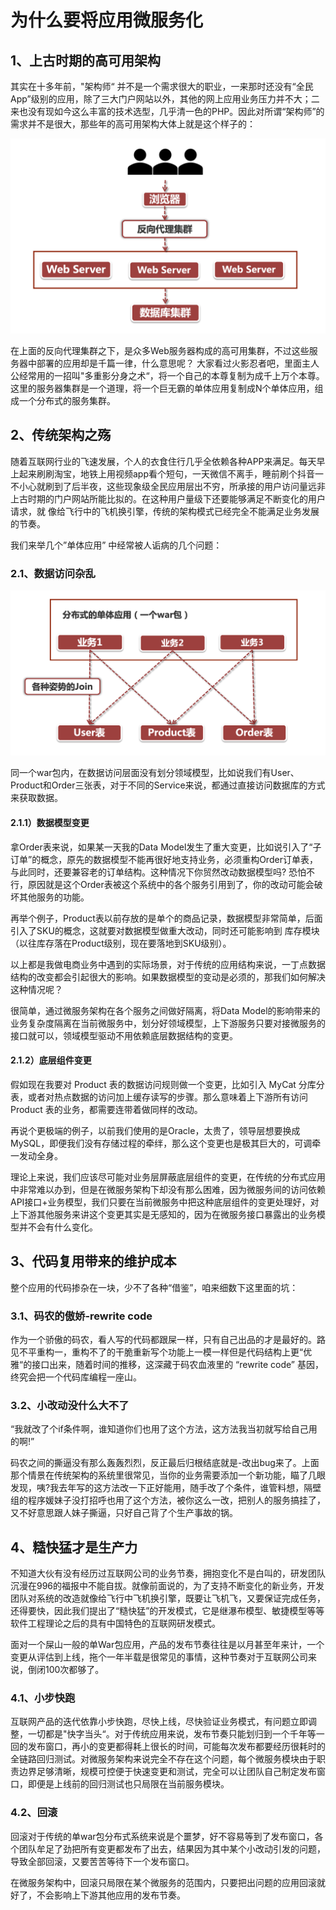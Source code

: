 # 为什么要将应用微服务化

## 1、上古时期的高可用架构

其实在十多年前，"架构师“ 并不是一个需求很大的职业，一来那时还没有“全民App”级别的应用，除了三大门户网站以外，其他的网上应用业务压力并不大；二来也没有现如今这么丰富的技术选型，几乎清一色的PHP。因此对所谓“架构师”的需求并不是很大，那些年的高可用架构大体上就是这个样子的：

![输入图片说明](../img/01.png)

在上面的反向代理集群之下，是众多Web服务器构成的高可用集群，不过这些服务器中部署的应用却是千篇一律，什么意思呢？ 大家看过火影忍者吧，里面主人公经常用的一招叫"多重影分身之术“，将一个自己的本尊复制为成千上万个本尊。这里的服务器集群是一个道理，将一个巨无霸的单体应用复制成N个单体应用，组成一个分布式的服务集群。

## 2、传统架构之殇

随着互联网行业的飞速发展，个人的衣食住行几乎全依赖各种APP来满足。每天早上起来刷刷淘宝，地铁上用视频app看个短句，一天微信不离手，睡前刷个抖音一不小心就刷到了后半夜，这些现象级全民应用层出不穷，所承接的用户访问量远非上古时期的门户网站所能比拟的。在这种用户量级下还要能够满足不断变化的用户请求，就
像给飞行中的飞机换引擎，传统的架构模式已经完全不能满足业务发展的节奏。

我们来举几个”单体应用” 中经常被人诟病的几个问题：

### 2.1、数据访问杂乱

![输入图片说明](../img/02.png)

同一个war包内，在数据访问层面没有划分领域模型，比如说我们有User、Product和Order三张表，对于不同的Service来说，都通过直接访问数据库的方式来获取数据。

#### 2.1.1）数据模型变更

拿Order表来说，如果某一天我的Data Model发生了重大变更，比如说引入了“子订单”的概念，原先的数据模型不能再很好地支持业务，必须重构Order订单表，与此同时，还要兼容老的订单结构。这种情况下你贸然改动数据模型吗? 恐怕不行，原因就是这个Order表被这个系统中的各个服务引用到了，你的改动可能会破坏其他服务的功能。

再举个例子，Product表以前存放的是单个的商品记录，数据模型非常简单，后面引入了SKU的概念，这就要对数据模型做重大改动，同时还可能影响到 库存模块（以往库存落在Product级别，现在要落地到SKU级别）。

以上都是我做电商业务中遇到的实际场景，对于传统的应用结构来说，一丁点数据结构的改变都会引起很大的影响。如果数据模型的变动是必须的，那我们如何解决这种情况呢？

很简单，通过微服务架构在各个服务之间做好隔离，将Data Model的影响带来的业务复杂度隔离在当前微服务中，划分好领域模型，上下游服务只要对接微服务的接口就可以，领域模型驱动不用依赖底层数据结构的变更。

#### 2.1.2）底层组件变更

假如现在我要对 Product 表的数据访问规则做一个变更，比如引入 MyCat 分库分表，或者对热点数据的访问加上缓存读写的步骤。那么意味着上下游所有访问 Product 表的业务，都需要连带着做同样的改动。

再说个更极端的例子，以前我们使用的是Oracle，太贵了，领导层想要换成MySQL，即便我们没有存储过程的牵绊，那么这个变更也是极其巨大的，可调牵一发动全身。

理论上来说，我们应该尽可能对业务层屏蔽底层组件的变更，在传统的分布式应用中非常难以办到，但是在微服务架构下却没有那么困难，因为微服务间的访问依赖 API接口+业务模型，我们只要在当前微服务中把这种底层组件的变更处理好，对上下游其他服务来讲这个变更其实是无感知的，因为在微服务接口暴露出的业务模型并不会有什么变化。

## 3、代码复用带来的维护成本

整个应用的代码掺杂在一块，少不了各种“借鉴”，咱来细数下这里面的坑：

### 3.1、码农的傲娇-rewrite code

作为一个骄傲的码农，看人写的代码都跟屎一样，只有自己出品的才是最好的。路见不平重构一，重构不了的干脆重新写个功能上一模一样但是代码结构上更“优雅“的接口出来，随着时间的推移，这深藏于码农血液里的 “rewrite code” 基因，终究会把一个代码库编程一座山。

### 3.2、小改动没什么大不了

“我就改了个if条件啊，谁知道你们也用了这个方法，这方法我当初就写给自己用的啊!”

码农之间的撕逼没有那么轰轰烈烈，反正最后归根结底就是-改出bug来了。上面那个情景在传统架构的系统里很常见，当你的业务需要添加一个新功能，瞄了几眼发现，咦?我去年写的这方法改一下正好能用，随手改了个条件，谁管料想，隔壁组的程序媛妹子没打招呼也用了这个方法，被你这么一改，把别人的服务搞挂了，又不好意思跟人妹子撕逼，只好自己背了个生产事故的锅。

## 4、糙快猛才是生产力

不知道大伙有没有经历过互联网公司的业务节奏，拥抱变化不是白叫的，研发团队沉漫在996的福报中不能自拔。就像前面说的，为了支持不断变化的新业务，开发团队对系统的改造就像给飞行中飞机换引擎，既要让飞机飞，又要保证完成任务，还得要快，因此我们提出了“糙快猛”的开发模式，它是继瀑布模型、敏捷模型等等软件工程理论之后的具有中国特色的互联网研发模式。

面对一个屎山一般的单War包应用，产品的发布节奏往往是以月甚至年来计，一个变更从评估到上线，拖个一年半载是很常见的事情，这种节奏对于互联网公司来说，倒闭100次都够了。

### 4.1、小步快跑

互联网产品的迭代依靠小步快跑，尽快上线，尽快验证业务模式，有问题立即调整，一切都是"快字当头“。对于传统应用来说，发布节奏只能划归到一个千年等一回的发布窗口，再小的变更都得耗上很长的时间，可能每次发布都要经历很耗时的全链路回归测试。对微服务架构来说完全不存在这个问题，每个微服务模块由于职责边界足够清晰，规模可控便于快速变更和测试，完全可以让团队自己制定发布窗口，即便是上线前的回归测试也只局限在当前服务模块。

### 4.2、回滚

回滚对于传统的单war包分布式系统来说是个噩梦，好不容易等到了发布窗口，各个团队牟足了劲把所有变更都发布了出去，结果因为其中某个小改动引发的问题，导致全部回滚，又要苦苦等待下一个发布窗口。

在微服务架构中，回滚只局限在某个微服务的范围内，只要把出问题的应用回滚就好了，不会影响上下游其他应用的发布节奏。